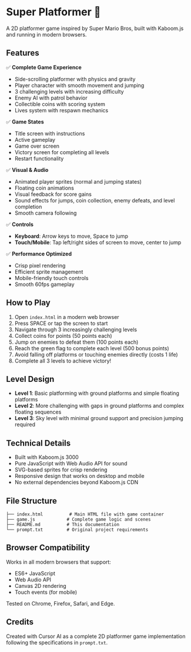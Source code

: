 # Super Platformer 🍄

A 2D platformer game inspired by Super Mario Bros, built with Kaboom.js and running in modern browsers.

## Features

✅ **Complete Game Experience**

- Side-scrolling platformer with physics and gravity
- Player character with smooth movement and jumping
- 3 challenging levels with increasing difficulty
- Enemy AI with patrol behavior
- Collectible coins with scoring system
- Lives system with respawn mechanics

✅ **Game States**

- Title screen with instructions
- Active gameplay
- Game over screen
- Victory screen for completing all levels
- Restart functionality

✅ **Visual & Audio**

- Animated player sprites (normal and jumping states)
- Floating coin animations
- Visual feedback for score gains
- Sound effects for jumps, coin collection, enemy defeats, and level completion
- Smooth camera following

✅ **Controls**

- **Keyboard**: Arrow keys to move, Space to jump
- **Touch/Mobile**: Tap left/right sides of screen to move, center to jump

✅ **Performance Optimized**

- Crisp pixel rendering
- Efficient sprite management
- Mobile-friendly touch controls
- Smooth 60fps gameplay

## How to Play

1. Open `index.html` in a modern web browser
2. Press SPACE or tap the screen to start
3. Navigate through 3 increasingly challenging levels
4. Collect coins for points (50 points each)
5. Jump on enemies to defeat them (100 points each)
6. Reach the green flag to complete each level (500 bonus points)
7. Avoid falling off platforms or touching enemies directly (costs 1 life)
8. Complete all 3 levels to achieve victory!

## Level Design

- **Level 1**: Basic platforming with ground platforms and simple floating platforms
- **Level 2**: More challenging with gaps in ground platforms and complex floating sequences
- **Level 3**: Sky level with minimal ground support and precision jumping required

## Technical Details

- Built with Kaboom.js 3000
- Pure JavaScript with Web Audio API for sound
- SVG-based sprites for crisp rendering
- Responsive design that works on desktop and mobile
- No external dependencies beyond Kaboom.js CDN

## File Structure

```
├── index.html          # Main HTML file with game container
├── game.js            # Complete game logic and scenes
├── README.md          # This documentation
└── prompt.txt         # Original project requirements
```

## Browser Compatibility

Works in all modern browsers that support:

- ES6+ JavaScript
- Web Audio API
- Canvas 2D rendering
- Touch events (for mobile)

Tested on Chrome, Firefox, Safari, and Edge.

## Credits

Created with Cursor AI as a complete 2D platformer game implementation following the specifications in `prompt.txt`.
